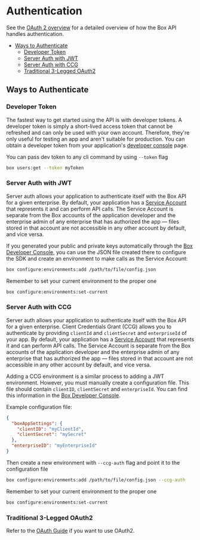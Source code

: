 Authentication
==============

See the [OAuth 2 overview](https://developer.box.com/en/guides/authentication/) for a detailed
overview of how the Box API handles authentication.

- [Ways to Authenticate](#ways-to-authenticate)
  - [Developer Token](#developer-token)
  - [Server Auth with JWT](#server-auth-with-jwt)
  - [Server Auth with CCG](#server-auth-with-ccg)
  - [Traditional 3-Legged OAuth2](#traditional-3-legged-oauth2)

Ways to Authenticate
--------------------

### Developer Token

The fastest way to get started using the API is with developer tokens. A
developer token is simply a short-lived access token that cannot be refreshed
and can only be used with your own account. Therefore, they're only useful for
testing an app and aren't suitable for production. You can obtain a developer
token from your application's
[developer console][dev-console] page.

You can pass dev token to any cli command by using `--token` flag

```bash
box users:get --token myToken
```

[dev-console]: https://app.box.com/developers/console

### Server Auth with JWT

Server auth allows your application to authenticate itself with the Box API
for a given enterprise.  By default, your application has a
[Service Account](https://developer.box.com/en/guides/authentication/user-types/)
that represents it and can perform API calls.  The Service Account is separate
from the Box accounts of the application developer and the enterprise admin of
any enterprise that has authorized the app — files stored in that account are
not accessible in any other account by default, and vice versa.

If you generated your public and private keys automatically through the
[Box Developer Console][dev-console], you can use the JSON file created there
to configure the SDK and create an environment to make calls as the
Service Account:

```bash
box configure:environments:add /path/to/file/config.json 
```

Remember to set your current environment to the proper one

```bash
box configure:environments:set-current
```

### Server Auth with CCG

Server auth allows your application to authenticate itself with the Box API
for a given enterprise. 
Client Credentials Grant (CCG) allows you to authenticate by providing `clientId` and `clientSecret` and `enterpriseId` of your app.
By default, your application has a
[Service Account](https://developer.box.com/en/guides/authentication/user-types/)
that represents it and can perform API calls. The Service Account is separate
from the Box accounts of the application developer and the enterprise admin of
any enterprise that has authorized the app — files stored in that account are
not accessible in any other account by default, and vice versa.

Adding a CCG environment is a similar process to adding a JWT environment. However, you must manually create a configuration file. 
This file should contain `clientID`, `clientSecret` and `enterpriseId`. You can find this information in the [Box Developer Console][dev-console].

Example configuration file:

```json
{
  "boxAppSettings": {
    "clientID": "myClientId",
    "clientSecret": "mySecret"
  },
  "enterpriseID": "myEnterpriseId"
}
```

Then create a new environment with `--ccg-auth` flag and point it to the configuration file

```bash
box configure:environments:add /path/to/file/config.json --ccg-auth
```

Remember to set your current environment to the proper one

```bash
box configure:environments:set-current
```

### Traditional 3-Legged OAuth2

Refer to the [OAuth Guide](https://developer.box.com/guides/cli/quick-start) if you want to use OAuth2.
